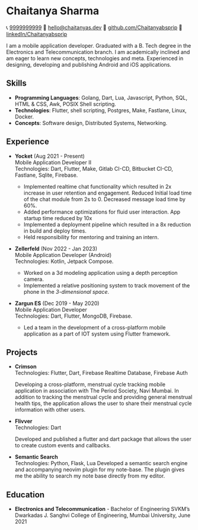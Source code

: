 # Chaitanya Sharma

📞 [9999999999](tel:9999999999)
📧 [hello@chaitanyas.dev](mailto:hello@chaitanyas.dev)
🔗 [github.com/Chaitanyabsprip](https://github.com/Chaitanyabsprip)
🔗 [linkedIn/Chaitanyabsprip](https://linkedin.com/in/chaitanyabsprip)

I am a mobile application developer. Graduated with a B. Tech degree in the
Electronics and Telecommunication branch. I am academically inclined and am
eager to learn new concepts, technologies and meta. Experienced in designing,
developing and publishing Android and iOS applications.

## Skills

- **Programming Languages**: Golang, Dart, Lua, Javascript, Python, SQL, HTML & CSS,
  Awk, POSIX Shell scripting.
- **Technologies**: Flutter, shell scripting, Postgres, Make, Fastlane, Linux,
  Docker.
- **Concepts**: Software design, Distributed Systems, Networking.

## Experience

- **Yocket** (Aug 2021 - Present)  
  Mobile Application Developer II  
  Technologies: Dart, Flutter, Make, Gitlab CI-CD, Bitbucket CI-CD,
  Fastlane, Sqlite, Firebase.

  - Implemented realtime chat functionality which resulted in 2x increase in
    user retention and engagement. Reduced Initial load time of the chat module
    from 2s to 0. Decreased message load time by 60%.
  - Added performance optimizations for fluid user interaction. App startup time
    reduced by 10x
  - Implemented a deployment pipeline which resulted in a 8x reduction in build
    and deploy times.
  - Held responsibility for mentoring and training an intern.

- **Zellerfeld** (Nov 2022 - Jan 2023)  
  Mobile Application Developer (Android)  
  Technologies: Kotlin, Jetpack Compose.

  - Worked on a 3d modeling application using a depth perception camera.
  - Implemented a relative positioning system to track movement of
    the phone in the _3-dimensional space_.

- **Zargun ES** (Dec 2019 - May 2020)  
  Mobile Application Developer  
  Technologies: Dart, Flutter, MongoDB, Firebase.
  - Led a team in the development of a cross-platform mobile application as a
    part of IOT system using Flutter framework.

## Projects

- **Crimson**  
  Technologies: Flutter, Dart, Firebase Realtime Database, Firebase Auth

  Developing a cross-platform, menstrual cycle tracking mobile application in
  association with The Period Society, Navi Mumbai. In addition to tracking the
  menstrual cycle and providing general menstrual health tips, the application
  allows the user to share their menstrual cycle information with other users.

- **Flivver**  
  Technologies: Dart

  Developed and published a flutter and dart package that allows the user to
  create custom events and callbacks.

- **Semantic Search**  
  Technologies: Python, Flask, Lua
  Developed a semantic search engine and accompanying neovim plugin for my
  note-base. The plugin gives me the ability to search my note base directly
  from my editor.

## Education

- **Electronics and Telecommunication** - Bachelor of Engineering
  SVKM’s Dwarkadas J. Sanghvi College of Engineering, Mumbai University, June 2021
